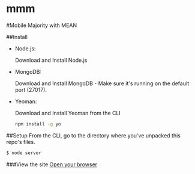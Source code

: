 mmm
===

#Mobile Majority with MEAN

##Install
- Node.js:

    Download and Install Node.js

- MongoDB:

    Download and Install MongoDB - Make sure it's running on the default port (27017).

- Yeoman:

    Download and Install Yeoman from the CLI
    ```bash
    npm install -g yo
    ```

##Setup
From the CLI, go to the directory where you've unpacked this repo's files.
```bash
$ node server
```

###View the site
[Open your browser](http://localhost:3000)